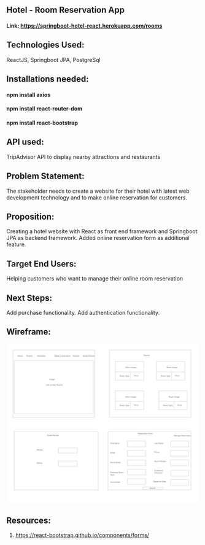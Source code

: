 ## Hotel  - Room Reservation App
#### Link: https://springboot-hotel-react.herokuapp.com/rooms
          
## Technologies Used:
ReactJS, Springboot JPA, PostgreSql
## Installations needed:
#### npm install axios
#### npm install react-router-dom
#### npm install react-bootstrap 

## API used:
TripAdvisor API to display nearby attractions and restaurants

## Problem Statement:
The stakeholder needs to create a website for their hotel with latest web development technology and to make online reservation for customers.

## Proposition:
Creating a hotel website with React as front end framework and Springboot JPA as backend framework. Added online reservation form as additional feature.

## Target End Users:
Helping customers who want to manage their online room reservation

## Next Steps:

Add purchase functionality.
Add authentication functionality.

## Wireframe:
![WireFrame](./room-reservation/wireframe/RoomReservationWireframe.png)

## Resources:
1. https://react-bootstrap.github.io/components/forms/

